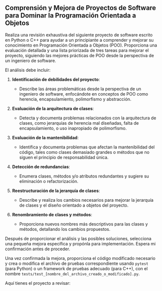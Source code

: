 ## **Comprensión y Mejora de Proyectos de Software para Dominar la Programación Orientada a Objetos**

Realiza una revisión exhaustiva del siguiente proyecto de software escrito en Python o C++ para ayudar a un principiante a comprender y mejorar su conocimiento en Programación Orientada a Objetos (POO). Proporciona una evaluación detallada y una lista priorizada de tres tareas para mejorar el proyecto, siguiendo las mejores prácticas de POO desde la perspectiva de un ingeniero de software.

El análisis debe incluir:

1. **Identificación de debilidades del proyecto**:
   - Describe las áreas problemáticas desde la perspectiva de un ingeniero de software, enfocándote en conceptos de POO como herencia, encapsulamiento, polimorfismo y abstracción.

2. **Evaluación de la arquitectura de clases**:
   - Detecta y documenta problemas relacionados con la arquitectura de clases, como jerarquías de herencia mal diseñadas, falta de encapsulamiento, o uso inapropiado de polimorfismo.

3. **Evaluación de la mantenibilidad**:
   - Identifica y documenta problemas que afectan la mantenibilidad del código, tales como clases demasiado grandes o métodos que no siguen el principio de responsabilidad única.

4. **Detección de redundancias**:
   - Enumera clases, métodos y/o atributos redundantes y sugiere su eliminación o refactorización.

5. **Reestructuración de la jerarquía de clases**:
   - Describe y realiza los cambios necesarios para mejorar la jerarquía de clases y el diseño orientado a objetos del proyecto.

6. **Renombramiento de clases y métodos**:
   - Proporciona nuevos nombres más descriptivos para las clases y métodos, detallando los cambios propuestos.

Después de proporcionar el análisis y las posibles soluciones, selecciona una pequeña mejora específica y propónla para implementación. Espera mi confirmación antes de proceder.

Una vez confirmada la mejora, proporciona el código modificado necesario y crea o modifica el archivo de pruebas correspondiente usando `pytest` (para Python) o un framework de pruebas adecuado (para C++), con el nombre `tests/test_[nombre_del_archivo_creado_o_modificado].py`.

Aquí tienes el proyecto a revisar: